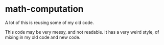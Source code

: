 # math-computation

A lot of this is reusing some of my old code.

This code may be very messy, and not readable. It has a very weird style, of mixing in my old code and new code.